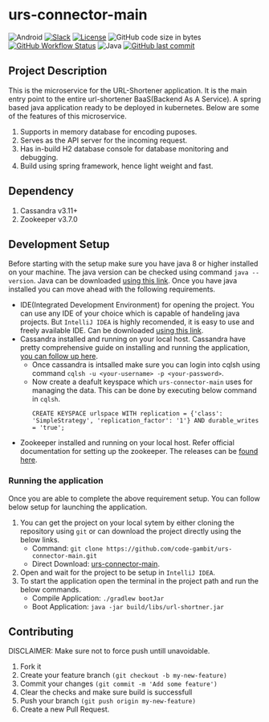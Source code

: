 # urs-connector-main
![Android](https://img.shields.io/badge/Spring-3DDC84?style=for-the-badge&logo=spring&logoColor=white) [![Slack](https://img.shields.io/badge/Slack-4A154B?style=for-the-badge&logo=slack&logoColor=white)](https://join.slack.com/t/codegambit/shared_invite/zt-pe1nuhbk-iPuFm2B1JuMS86od4a4wXQ) [![License](https://img.shields.io/badge/License-APACHE-lightgrey.svg?style=for-the-badge)](https://github.com/code-gambit/urs-connector-main/blob/master/LICENSE) ![GitHub code size in bytes](https://img.shields.io/github/languages/code-size/code-gambit/urs-connector-main?style=for-the-badge) <br>
[![GitHub Workflow Status](https://img.shields.io/github/workflow/status/code-gambit/urs-connector-main/Build%20Test?style=for-the-badge)](https://github.com/code-gambit/urs-connector-main/actions/workflows/build_test.yml) ![Java](https://img.shields.io/badge/Java-0095D5?&style=for-the-badge&logo=Java&logoColor=white) [![GitHub last commit](https://img.shields.io/github/last-commit/code-gambit/urs-connector-main?style=for-the-badge)](https://github.com/code-gambit/urs-connector-main/commits)

## Project Description
This is the microservice for the URL-Shortener application. It is the main entry point to the entire url-shortener BaaS(Backend As A Service). A spring based java application ready to be deployed in kubernetes. Below are some of the features of this microservice.
1. Supports in memory database for encoding puposes.
2. Serves as the API server for the incoming request.
3. Has in-build H2 database console for database monitoring and debugging.
4. Build using spring framework, hence light weight and fast.

## Dependency
1. Cassandra v3.11+
2. Zookeeper v3.7.0

## Development Setup
Before starting with the setup make sure you have java 8 or higher installed on your machine. The java version can be checked using command `java --version`. Java can be downloaded [using this link](https://www.java.com/en/download/).
Once you have java installed you can move ahead with the following requirements.
* IDE(Integrated Development Environment) for opening the project. You can use any IDE of your choice which is capable of handeling java projects. But `IntelliJ IDEA` is highly recomended, it is easy to use and freely available IDE. Can be downloaded [using this link](https://www.jetbrains.com/idea/download/).
* Cassandra installed and running on your local host. Cassandra have pretty comprehensive guide on installing and running the application, [you can follow up here](https://cassandra.apache.org/doc/latest/cassandra/getting_started/installing.html).
    * Once cassandra is intsalled make sure you can login into cqlsh using command `cqlsh -u <your-username> -p <your-password>`.
    * Now create a deafult keyspace which `urs-connector-main` uses for managing the data. This can be done by executing below command in `cqlsh`.
       ```
       CREATE KEYSPACE urlspace WITH replication = {'class': 'SimpleStrategy', 'replication_factor': '1'} AND durable_writes = 'true';
       ```
* Zookeeper installed and running on your local host. Refer official documentation for setting up the zookeeper. The releases can be [found here](https://zookeeper.apache.org/releases.html).

### Running the application
Once you are able to complete the above requirement setup. You can follow below setup for launching the application.
1. You can get the project on your local sytem by either cloning the repository using `git` or can download the project directly using the below links.
    * Command: `git clone https://github.com/code-gambit/urs-connector-main.git`
    * Direct Download: [urs-connector-main](https://github.com/code-gambit/urs-connector-main/archive/refs/heads/master.zip).
2. Open and wait for the project to be setup in `IntelliJ IDEA`.
3. To start the application open the terminal in the project path and run the below commands.
    * Compile Application: `./gradlew bootJar`
    * Boot Application: `java -jar build/libs/url-shortner.jar `

## Contributing
DISCLAIMER: Make sure not to force push untill unavoidable.
1. Fork it
2. Create your feature branch `(git checkout -b my-new-feature)`
3. Commit your changes `(git commit -m 'Add some feature')`
4. Clear the checks and make sure build is successfull
5. Push your branch `(git push origin my-new-feature)`
6. Create a new Pull Request.
